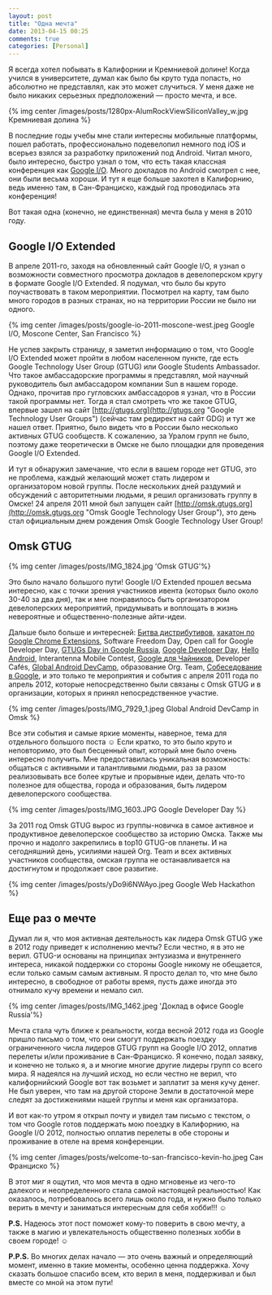 ```yaml
---
layout: post
title: "Одна мечта"
date: 2013-04-15 00:25
comments: true
categories: [Personal]
---
```

Я всегда хотел побывать в Калифорнии и Кремниевой долине! Когда учился в университете, думал как было бы круто туда попасть, но абсолютно не представлял, как это может случиться. У меня даже не было никаких серьезных предположений — просто мечта, и все.

{% img center /images/posts/1280px-AlumRockViewSiliconValley_w.jpg Кремниевая долина %}

В последние годы учебы мне стали интересны мобильные платформы, пошел работать, профессионально подевелопил немного под iOS и всерьез взялся за разработку приложений под Android. Читал много, было интересно, быстро узнал о том, что есть такая классная конференция как [Google I/O](https://developers.google.com/events/io/about "Google I/O"). Много докладов по Android смотрел с нее, они были весьма хороши. И тут я еще больше захотел в Калифорнию, ведь именно там, в Сан-Франциско, каждый год проводилась эта конференция! 

Вот такая одна (конечно, не единственная) мечта была у меня в 2010 году.

<!-- more -->

## Google I/O Extended ##

В апреле 2011-го, заходя на обновленный сайт Google I/O, я узнал о возможности совместного просмотра докладов в девелоперском кругу в формате Google I/O Extended. Я подумал, что было бы круто поучаствовать в таком мероприятии. Посмотрел на карту, там было много городов в разных странах, но на территории России не было ни одного.

{% img center /images/posts/google-io-2011-moscone-west.jpeg Google I&#47;O, Moscone Center, San Francisco %}

Не успев закрыть страницу, я заметил информацию о том, что Google I/O Extended может пройти в любом населенном пункте, где есть Google Technology User Group (GTUG) или Google Students Ambassador. Что такое амбассадорские программы я представлял, мой научный руководитель был амбассадором компании Sun в нашем городе. Однако, прочитав про гугловских амбассадоров я узнал, что в России такой программы нет. Тогда я стал смотреть что же такое GTUG, впервые зашел на сайт [http://gtugs.org](http://gtugs.org "Google Technology User Groups") (сейчас там редирект на сайт GDG) и тут же нашел ответ. Приятно, было видеть что в России было несколько активных GTUG сообществ. К сожалению, за Уралом групп не было, поэтому даже теоретически в Омске не было площадки для проведения Google I/O Extended. 

И тут я обнаружил замечание, что если в вашем городе нет GTUG, это не проблема, каждый желающий может стать лидером и организатором новой группы. После нескольких дней раздумий и обсуждений с авторитетными людьми, я решил организовать группу в Омске! 24 апреля 2011 мной был запущен сайт [http://omsk.gtugs.org](http://omsk.gtugs.org "Omsk Google Technology User Group"), это день стал официальным днем рождения Omsk Google Technology User Group!

## Omsk GTUG ##

{% img center /images/posts/IMG_1824.jpg 'Omsk GTUG'%}

Это было начало большого пути! Google I/O Extended прошел весьма интересно, как с точки зрения участников ивента (которых было около 30-40 за два дня), так и мне понравилось быть организатором девелоперских мероприятий, придумывать и воплощать в жизнь невероятные и общественно-полезные айти-идеи.

Дальше было больше и интересней: [Битва дистрибутивов](https://plus.google.com/u/0/photos/102520175692033125056/albums/5735729217438275105 "Битва дистрибутивов"), [хакатон по Google Chrome Extensions](https://plus.google.com/u/0/photos/102520175692033125056/albums/5735731075713006225 "Хакатон по Google Chrome Extensions"), Software Freedom Day, Open call for Google Developer Day, [GTUGs Day in Google Russia](https://plus.google.com/u/0/photos/102520175692033125056/albums/5735736164014348321 "GTUGs Day in Google Russia"), [Google Developer Day](https://plus.google.com/u/0/photos/102520175692033125056/albums/5735746863603510513 "Google Developer Day"), [Hello Android](https://plus.google.com/u/0/photos/102520175692033125056/albums/5735732585698215009, "Hello Android"), Interantenna Mobile Contest, [Google для Чайников](https://plus.google.com/u/0/photos/102520175692033125056/albums/5735757368667993169 "Google для Чайников"), Developer Cafés, [Global Android DevCamp](https://plus.google.com/u/0/photos/102520175692033125056/albums/5722172729492704481 "Global Android DevCamp"), образование Org. Team, [Собеседование в Google](https://plus.google.com/u/0/photos/102520175692033125056/albums/5729361397909278145 "Собеседование в Google"), и это только те мероприятия и события с апреля 2011 года по апрель 2012, которые непосредственно были связаны c Omsk GTUG и в организации, которых я принял непосредственное участие.

{% img center /images/posts/IMG_7929_1.jpeg Global Android DevCamp in Omsk %}

Все эти события и самые яркие моменты, наверное, тема для отдельного большого поста ☺ Если кратко, то это было круто и неповторимо, это был бесценный опыт, который мне было очень интересно получить. Мне предоставилась уникальная возможность: общаться с активными и талантливыми людьми, раз за разом реализовывать все более крутые и прорывные идеи, делать что-то полезное для общества, города и образования, быть лидером девелоперского сообщества.

{% img center /images/posts/IMG_1603.JPG Google Developer Day %}

За 2011 год Omsk GTUG вырос из группы-новичка в самое активное и продуктивное девелоперское сообщество за историю Омска. Также мы прочно и надолго закрепились в top10 GTUG-ов планеты. И на сегодняшний день, усилиями нашей Org. Team и всех активных участников сообщества, омская группа не останавливается на достигнутом и продолжает свое развитие.

{% img center /images/posts/yDo9i6NWAyo.jpeg Google Web Hackathon %}

## Еще раз о мечте ##

Думал ли я, что моя активная деятельность как лидера Omsk GTUG уже в 2012 году приведет к исполнению мечты? Если честно, я в это не верил. GTUG-и основаны на принципах энтузиазма и внутреннего интереса, никакой поддержки со стороны Google никому не обещается, если только самым самым активным. Я просто делал то, что мне было интересно, в свободное от работы время, пусть даже иногда это отнимало кучу времени и немало сил.

{% img center /images/posts/IMG_1462.jpeg 'Доклад в офисе Google Russia'%}

Мечта стала чуть ближе к реальности, когда весной 2012 года из Google пришло письмо о том, что они смогут поддержать поездку ограниченного числа лидеров GTUG групп на Google I/O 2012, оплатив перелеты и/или проживание в Сан-Франциско. Я конечно, подал заявку, и конечно не только я, а и многие многие другие лидеры групп со всего мира. Я надеялся на лучший исход, но если честно не верил, что калифорнийский Google вот так возьмет и заплатит за меня кучу денег. Не был уверен, что там на другой стороне Земли в достаточной мере следят за достижениями нашей группы и меня как организатора. 

И вот как-то утром я открыл почту и увидел там письмо с текстом, о том что Google готов поддержать мою поездку в Калифорнию, на Google I/O 2012, полностью оплатив перелеты в обе стороны и проживание в отеле на время конференции. 

{% img center /images/posts/welcome-to-san-francisco-kevin-ho.jpeg Сан Франциско %}

В этот миг я ощутил, что моя мечта в одно мгновенье из чего-то далекого и неопределенного стала самой настоящей реальностью! Как оказалось, потребовалось всего лишь около года, и нужно было только верить в мечту и заниматься интересным для себя хобби!!! ☺

**P.S.** Надеюсь этот пост поможет кому-то поверить в свою мечту, а также в магию и увлекательность общественно полезных хобби в своем городе! ☺

**P.P.S.** Во многих делах начало — это очень важный и определяющий момент, именно в такие моменты, особенно ценна поддержка. Хочу сказать большое спасибо всем, кто верил в меня, поддерживал и был вместе со мной на этом пути!